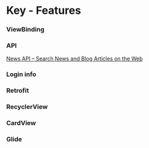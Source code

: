 # Key - Features

### ViewBinding

### API

[News API – Search News and Blog Articles on the Web](http://newsapi.org)

### Login info

### Retrofit


### RecyclerView


### CardView


### Glide
